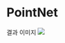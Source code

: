 # PointNet

결과 이미지 
<img src="https://capsule-render.vercel.app/api?type=waving&color=BDBDC8&height=150&section=header" />
